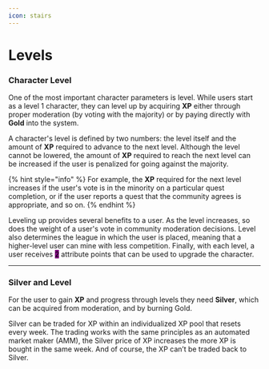 ```yaml
---
icon: stairs
---
```


# Levels

### Character Level

One of the most important character parameters is level. While users start as a level 1 character, they can level up by acquiring **XP** either through proper moderation (by voting with the majority) or by paying directly with **Gold** into the system.

A character's level is defined by two numbers: the level itself and the amount of **XP** required to advance to the next level. Although the level cannot be lowered, the amount of **XP** required to reach the next level can be increased if the user is penalized for going against the majority.

{% hint style="info" %}
For example, the **XP** required for the next level increases if the user's vote is in the minority on a particular quest completion, or if the user reports a quest that the community agrees is appropriate, and so on.
{% endhint %}

Leveling up provides several benefits to a user. As the level increases, so does the weight of a user's vote in community moderation decisions. Level also determines the league in which the user is placed, meaning that a higher-level user can mine with less competition. Finally, with each level, a user receives <mark style="background-color:purple;">2</mark> attribute points that can be used to upgrade the character.

***

### Silver and Level

For the user to gain **XP** and progress through levels they need **Silver**, which can be acquired from moderation, and by burning Gold.

Silver can be traded for XP within an individualized XP pool that resets every week. The trading works with the same principles as an automated market maker (AMM), the Silver price of XP increases the more XP is bought in the same week. And of course, the XP can’t be traded back to Silver.



##
